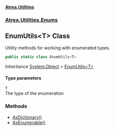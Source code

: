 #### [Atrea.Utilities](./index.md 'index')
### [Atrea.Utilities.Enums](./Atrea-Utilities-Enums.md 'Atrea.Utilities.Enums')
## EnumUtils&lt;T&gt; Class
Utility methods for working with enumerated types.  
```csharp
public static class EnumUtils<T>
```
Inheritance [System.Object](https://docs.microsoft.com/en-us/dotnet/api/System.Object 'System.Object') &gt; [EnumUtils&lt;T&gt;](./Atrea-Utilities-Enums-EnumUtils-T-.md 'Atrea.Utilities.Enums.EnumUtils&lt;T&gt;')  
#### Type parameters
<a name='Atrea-Utilities-Enums-EnumUtils-T--T'></a>
`T`  
The type of the enumeration  
  
### Methods
- [AsDictionary()](./Atrea-Utilities-Enums-EnumUtils-T--AsDictionary().md 'Atrea.Utilities.Enums.EnumUtils&lt;T&gt;.AsDictionary()')
- [AsEnumerable()](./Atrea-Utilities-Enums-EnumUtils-T--AsEnumerable().md 'Atrea.Utilities.Enums.EnumUtils&lt;T&gt;.AsEnumerable()')
